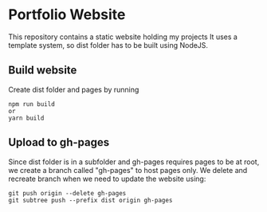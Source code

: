 # Portfolio Website

This repository contains a static website holding my projects
It uses a template system, so dist folder has to be built using NodeJS.

## Build website

Create dist folder and pages by running

    npm run build
    or
    yarn build

## Upload to gh-pages

Since dist folder is in a subfolder and gh-pages requires pages to be at root,
we create a branch called "gh-pages" to host pages only.
We delete and recreate branch when we need to update the website using:

    git push origin --delete gh-pages
    git subtree push --prefix dist origin gh-pages